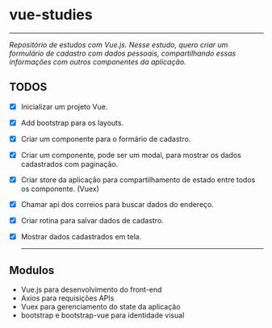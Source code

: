 # vue-studies

---

_Repositório de estudos com Vue.js. Nesse estudo, quero criar um formulário de cadastro com dados pessoais, compartilhando essas informações com outros componentes da aplicação._

## TODOS

- [x] Inicializar um projeto Vue.

- [x] Add bootstrap para os layouts.

- [x] Criar um componente para o formário de cadastro.

- [x] Criar um componente, pode ser um modal, para mostrar os dados cadastrados com paginação.

- [x] Criar store da aplicação para compartilhamento de estado entre todos os componente. (Vuex)

- [x] Chamar api dos correios para buscar dados do endereço.

- [x] Criar rotina para salvar dados de cadastro.

- [x] Mostrar dados cadastrados em tela.

  ***

## Modulos

- Vue.js para desenvolvimento do front-end
- Axios para requisições APIs
- Vuex para gerenciamento do state da aplicação
- bootstrap e bootstrap-vue para identidade visual
